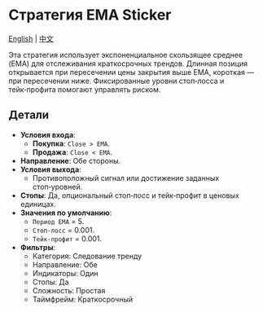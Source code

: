 # Стратегия EMA Sticker
[English](README.md) | [中文](README_cn.md)

Эта стратегия использует экспоненциальное скользящее среднее (EMA) для отслеживания краткосрочных трендов. Длинная позиция открывается при пересечении цены закрытия выше EMA, короткая — при пересечении ниже. Фиксированные уровни стоп‑лосса и тейк‑профита помогают управлять риском.

## Детали

- **Условия входа**:
  - **Покупка**: `Close > EMA`.
  - **Продажа**: `Close < EMA`.
- **Направление**: Обе стороны.
- **Условия выхода**:
  - Противоположный сигнал или достижение заданных стоп‑уровней.
- **Стопы**: Да, опциональный стоп‑лосс и тейк‑профит в ценовых единицах.
- **Значения по умолчанию**:
  - `Период EMA` = 5.
  - `Стоп‑лосс` = 0.001.
  - `Тейк‑профит` = 0.001.
- **Фильтры**:
  - Категория: Следование тренду
  - Направление: Обе
  - Индикаторы: Один
  - Стопы: Да
  - Сложность: Простая
  - Таймфрейм: Краткосрочный

